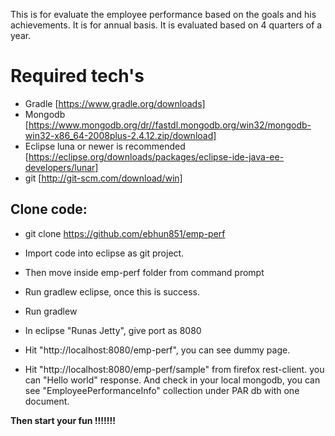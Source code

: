 This is for evaluate the employee performance based on the goals and his achievements.
It is for annual basis. It is evaluated based on 4 quarters of a year.



Required tech's
===============
- Gradle [https://www.gradle.org/downloads]
- Mongodb [https://www.mongodb.org/dr//fastdl.mongodb.org/win32/mongodb-win32-x86_64-2008plus-2.4.12.zip/download]
- Eclipse luna or newer is recommended [https://eclipse.org/downloads/packages/eclipse-ide-java-ee-developers/lunar]
- git [http://git-scm.com/download/win]

Clone code:
-----------
- git clone https://github.com/ebhun851/emp-perf
- Import code into eclipse as git project.

- Then move inside emp-perf folder from command prompt

- Run gradlew eclipse, once this is success.
- Run gradlew

- In eclipse "Runas Jetty", give port as 8080

- Hit "http://localhost:8080/emp-perf", you can see dummy page.

- Hit "http://localhost:8080/emp-perf/sample" from firefox rest-client. you can "Hello world" response. And check in your local mongodb, you can see "EmployeePerformanceInfo" collection under PAR db with one document.

**Then start your fun !!!!!!!**








